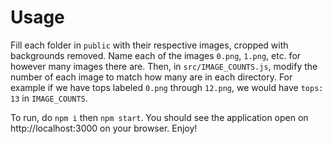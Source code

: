 # Usage
Fill each folder in `public` with their respective images, cropped with backgrounds removed. Name each of the images `0.png`, `1.png`, etc. for however many images there are. Then, in `src/IMAGE_COUNTS.js`, modify the number of each image to match how many are in each directory. For example if we have tops labeled `0.png` through `12.png`, we would have `tops: 13` in `IMAGE_COUNTS`.

To run, do `npm i` then `npm start`. You should see the application open on http://localhost:3000 on your browser. Enjoy!